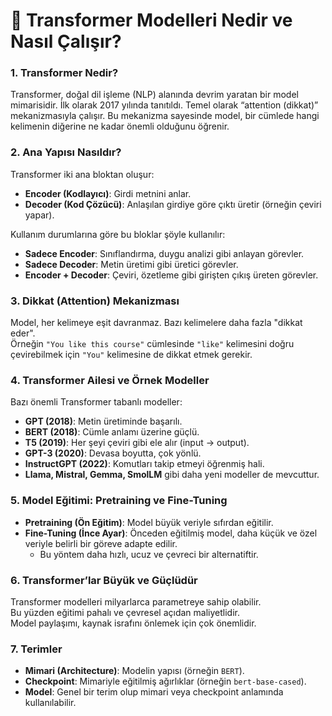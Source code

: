 # 🚀 Transformer Modelleri Nedir ve Nasıl Çalışır?

### 1. Transformer Nedir?
Transformer, doğal dil işleme (NLP) alanında devrim yaratan bir model mimarisidir. İlk olarak 2017 yılında tanıtıldı. Temel olarak “attention (dikkat)” mekanizmasıyla çalışır. Bu mekanizma sayesinde model, bir cümlede hangi kelimenin diğerine ne kadar önemli olduğunu öğrenir.



### 2. Ana Yapısı Nasıldır?
Transformer iki ana bloktan oluşur:

- **Encoder (Kodlayıcı)**: Girdi metnini anlar.  
- **Decoder (Kod Çözücü)**: Anlaşılan girdiye göre çıktı üretir (örneğin çeviri yapar).

Kullanım durumlarına göre bu bloklar şöyle kullanılır:

- **Sadece Encoder**: Sınıflandırma, duygu analizi gibi anlayan görevler.
- **Sadece Decoder**: Metin üretimi gibi üretici görevler.
- **Encoder + Decoder**: Çeviri, özetleme gibi girişten çıkış üreten görevler.



### 3. Dikkat (Attention) Mekanizması
Model, her kelimeye eşit davranmaz. Bazı kelimelere daha fazla "dikkat eder".  
Örneğin `"You like this course"` cümlesinde `"like"` kelimesini doğru çevirebilmek için `"You"` kelimesine de dikkat etmek gerekir.



### 4. Transformer Ailesi ve Örnek Modeller
Bazı önemli Transformer tabanlı modeller:

- **GPT (2018)**: Metin üretiminde başarılı.  
- **BERT (2018)**: Cümle anlamı üzerine güçlü.  
- **T5 (2019)**: Her şeyi çeviri gibi ele alır (input → output).  
- **GPT-3 (2020)**: Devasa boyutta, çok yönlü.  
- **InstructGPT (2022)**: Komutları takip etmeyi öğrenmiş hali.  
- **Llama, Mistral, Gemma, SmolLM** gibi daha yeni modeller de mevcuttur.


### 5. Model Eğitimi: Pretraining ve Fine-Tuning

- **Pretraining (Ön Eğitim)**: Model büyük veriyle sıfırdan eğitilir.
- **Fine-Tuning (İnce Ayar)**: Önceden eğitilmiş model, daha küçük ve özel veriyle belirli bir göreve adapte edilir.
  - Bu yöntem daha hızlı, ucuz ve çevreci bir alternatiftir.



### 6. Transformer’lar Büyük ve Güçlüdür
Transformer modelleri milyarlarca parametreye sahip olabilir.  
Bu yüzden eğitimi pahalı ve çevresel açıdan maliyetlidir.  
Model paylaşımı, kaynak israfını önlemek için çok önemlidir.



### 7. Terimler

- **Mimari (Architecture)**: Modelin yapısı (örneğin `BERT`).
- **Checkpoint**: Mimariyle eğitilmiş ağırlıklar (örneğin `bert-base-cased`).
- **Model**: Genel bir terim olup mimari veya checkpoint anlamında kullanılabilir.


